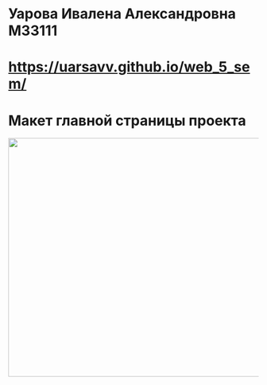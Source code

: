 # Уарова Ивалена Александровна М33111
#  https://uarsavv.github.io/web_5_sem/
  # Макет главной страницы проекта
<img src = "https://github.com/uarsavv/web_5_sem/assets/93010355/eb96d679-f30d-48b6-96a3-0f4a1ad8f4f9.png" width="650" height="480">
